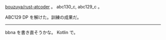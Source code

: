 [bouzuya/rust-atcoder][] 。 abc130_c, abc129_c 。

ABC129 DP を解けた。訓練の成果だ。

---

bbna を書き直そうかな。 Kotlin で。

[bouzuya/rust-atcoder]: https://github.com/bouzuya/rust-atcoder
